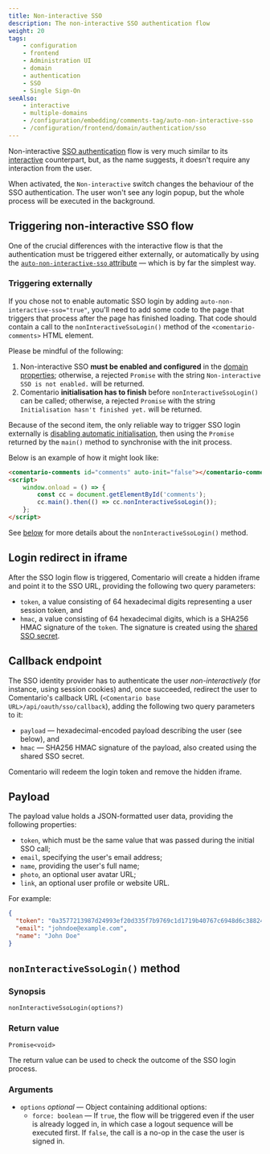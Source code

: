 ```yaml
---
title: Non-interactive SSO
description: The non-interactive SSO authentication flow
weight: 20
tags:
    - configuration
    - frontend
    - Administration UI
    - domain
    - authentication
    - SSO
    - Single Sign-On
seeAlso:
    - interactive
    - multiple-domains
    - /configuration/embedding/comments-tag/auto-non-interactive-sso
    - /configuration/frontend/domain/authentication/sso
---
```


Non-interactive [SSO authentication](/configuration/frontend/domain/authentication/sso) flow is very much similar to its [interactive](interactive) counterpart, but, as the name suggests, it doesn't require any interaction from the user.

<!--more-->

When activated, the `Non-interactive` switch changes the behaviour of the SSO authentication. The user won't see any login popup, but the whole process will be executed in the background.

## Triggering non-interactive SSO flow

One of the crucial differences with the interactive flow is that the authentication must be triggered either externally, or automatically by using the [`auto-non-interactive-sso` attribute](/configuration/embedding/comments-tag/auto-non-interactive-sso) — which is by far the simplest way. 

### Triggering externally

If you chose not to enable automatic SSO login by adding `auto-non-interactive-sso="true"`, you'll need to add some code to the page that triggers that process after the page has finished loading. That code should contain a call to the `nonInteractiveSsoLogin()` method of the `<comentario-comments>` HTML element.

Please be mindful of the following:

1. Non-interactive SSO **must be enabled and configured** in the [domain properties](/configuration/frontend/domain/authentication); otherwise, a rejected `Promise` with the string `Non-interactive SSO is not enabled.` will be returned.
2. Comentario **initialisation has to finish** before `nonInteractiveSsoLogin()` can be called; otherwise, a rejected `Promise` with the string `Initialisation hasn't finished yet.` will be returned.

Because of the second item, the only reliable way to trigger SSO login externally is [disabling automatic initialisation](/configuration/embedding/comments-tag/auto-init), then using the `Promise` returned by the `main()` method to synchronise with the init process.

Below is an example of how it might look like:

```html
<comentario-comments id="comments" auto-init="false"></comentario-comments>
<script>
    window.onload = () => {
        const cc = document.getElementById('comments');
        cc.main().then(() => cc.nonInteractiveSsoLogin());
    };
</script>
```

See [below](#noninteractivessologin-method) for more details about the `nonInteractiveSsoLogin()` method.

## Login redirect in iframe

After the SSO login flow is triggered, Comentario will create a hidden iframe and point it to the SSO URL, providing the following two query parameters:

* `token`, a value consisting of 64 hexadecimal digits representing a user session token, and
* `hmac`, a value consisting of 64 hexadecimal digits, which is a SHA256 HMAC signature of the `token`. The signature is created using the [shared SSO secret](/configuration/frontend/domain/authentication/sso#sso-secret).

## Callback endpoint

The SSO identity provider has to authenticate the user *non-interactively* (for instance, using session cookies) and, once succeeded, redirect the user to Comentario's callback URL (`<Comentario base URL>/api/oauth/sso/callback`), adding the following two query parameters to it:

* `payload` — hexadecimal-encoded payload describing the user (see below), and
* `hmac` — SHA256 HMAC signature of the payload, also created using the shared SSO secret.

Comentario will redeem the login token and remove the hidden iframe.

## Payload

The payload value holds a JSON-formatted user data, providing the following properties:

* `token`, which must be the same value that was passed during the initial SSO call;
* `email`, specifying the user's email address;
* `name`, providing the user's full name;
* `photo`, an optional user avatar URL;
* `link`, an optional user profile or website URL.

For example:

```json
{
  "token": "0a3577213987d24993ef20d335f7b9769c1d1719b40767c6948d6c3882403a96",
  "email": "johndoe@example.com",
  "name": "John Doe"
}
```

## `nonInteractiveSsoLogin()` method

### Synopsis

`nonInteractiveSsoLogin(options?)`

### Return value

`Promise<void>`

The return value can be used to check the outcome of the SSO login process.

### Arguments

* `options` *optional* — Object containing additional options:
    * `force: boolean` — If `true`, the flow will be triggered even if the user is already logged in, in which case a logout sequence will be executed first. If `false`, the call is a no-op in the case the user is signed in.
